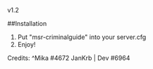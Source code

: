 v1.2 


##Installation

1. Put "msr-criminalguide" into your server.cfg
2. Enjoy!



Credits:
^Mika
#4672
JanKrb | Dev
#6964